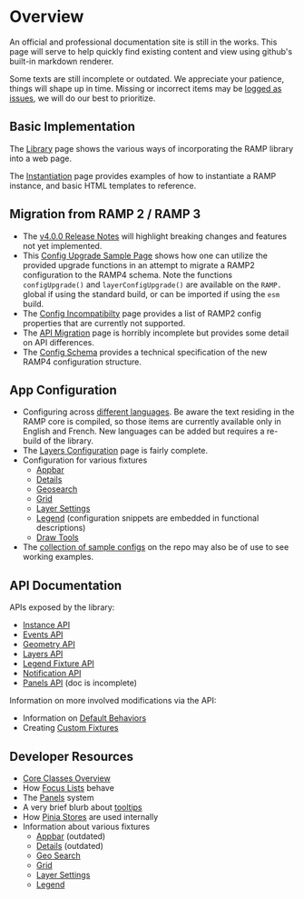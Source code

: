 # Overview

An official and professional documentation site is still in the works. This page will serve to help quickly find existing content and view using github's built-in markdown renderer.

Some texts are still incomplete or outdated. We appreciate your patience, things will shape up in time. Missing or incorrect items may be [logged as issues](https://github.com/ramp4-pcar4/ramp4-pcar4/issues/new), we will do our best to prioritize.

## Basic Implementation

The [Library](introduction/library.md) page shows the various ways of incorporating the RAMP library into a web page.

The [Instantiation](introduction/instantiation.md) page provides examples of how to instantiate a RAMP instance, and basic HTML templates to reference.

## Migration from RAMP 2 / RAMP 3

- The [v4.0.0 Release Notes](https://github.com/ramp4-pcar4/ramp4-pcar4/releases/tag/v4.0.0) will highlight breaking changes and features not yet implemented.
- This [Config Upgrade Sample Page](https://github.com/ramp4-pcar4/ramp4-pcar4/blob/main/demos/starter-scripts/r2-config-upgraded.js) shows how one can utilize the provided upgrade functions in an attempt to migrate a RAMP2 configuration to the RAMP4 schema. Note the functions `configUpgrade()` and `layerConfigUpgrade()` are available on the `RAMP.` global if using the standard build, or can be imported if using the `esm` build.
- The [Config Incompatibilty](using-ramp4/incompatibility.md) page provides a list of RAMP2 config properties that are currently not supported.
- The [API Migration](resources/migration/api-migration.md) page is horribly incomplete but provides some detail on API differences.
- The [Config Schema](https://github.com/ramp4-pcar4/ramp4-pcar4/blob/main/schema.json) provides a technical specification of the new RAMP4 configuration structure.

## App Configuration

- Configuring across [different languages](using-ramp4/config-language.md). Be aware the text residing in the RAMP core is compiled, so those items are currently available only in English and French. New languages can be added but requires a re-build of the library.
- The [Layers Configuration](using-ramp4/layer-config.md) page is fairly complete.
- Configuration for various fixtures
  - [Appbar](using-ramp4/fixtures/appbar.md#configuration)
  - [Details](using-ramp4/fixtures/details.md)
  - [Geosearch](using-ramp4/fixtures/geosearch.md#configuration)
  - [Grid](using-ramp4/fixtures/grid.md#configuration)
  - [Layer Settings](using-ramp4/fixtures/layer-settings.md#configuration)
  - [Legend](using-ramp4/fixtures/legend.md#configuration) (configuration snippets are embedded in functional descriptions)
  - [Draw Tools](using-ramp4/fixtures/draw-tools.md)
- The [collection of sample configs](https://github.com/ramp4-pcar4/ramp4-pcar4/tree/main/demos/starter-scripts) on the repo may also be of use to see working examples.

## API Documentation

APIs exposed by the library:

- [Instance API](api-guides/instance.md)
- [Events API](api-guides/events.md)
- [Geometry API](api-guides/geometry.md)
- [Layers API](api-guides/layers.md)
- [Legend Fixture API](api-guides/legend.md)
- [Notification API](api-guides/notifications.md)
- [Panels API](api-guides/panels.md#the-panel-api) (doc is incomplete)

Information on more involved modifications via the API:

- Information on [Default Behaviors](using-ramp4/default-setup.md)
- Creating [Custom Fixtures](using-ramp4/fixtures/custom-fixtures.md)

## Developer Resources

- [Core Classes Overview](resources/core-classes.md)
- How [Focus Lists](resources/focus-list.md) behave
- The [Panels](api-guides/panels.md) system
- A very brief blurb about [tooltips](resources/tooltips.md)
- How [Pinia Stores](resources/store.md) are used internally
- Information about various fixtures
  - [Appbar](using-ramp4/fixtures/appbar.md) (outdated)
  - [Details](using-ramp4/fixtures/details.md) (outdated)
  - [Geo Search](using-ramp4/fixtures/geosearch.md)
  - [Grid](using-ramp4/fixtures/grid.md)
  - [Layer Settings](using-ramp4/fixtures/layer-settings.md)
  - [Legend](using-ramp4/fixtures/legend.md)